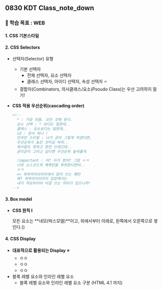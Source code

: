## 0830 KDT Class_note_down

### 🎯 학습 목표 : WEB

#### 1. CSS 기본스타일



#### 2. CSS Selectors

- 선택자(Selector) 유형

  - 기본 선택자
    - 전체 선택자, 요소 선택자
    - 클래스 선택자, 아이디 선택자, 속성 선택자 ⭐️
  - 결합자(Combinators, 의사클래스/요소(Psoudo Class)는 우선 고려하지 말기!

- **CSS 적용 우선순위(cascading order)**

  ```html
  <!--
    * : 가장 쉬움. 모든 것에 된다.
    요소 선택 : * 보다는 덜한데..
    클래스 : 요소보다는 덜한데..
    id : 문서 하나 !
    인라인 스타일 : 너가 굳이 그렇게 하겠다면,
    우선순위가 높은 것이길 바라..
    재사용도 못하고 완전 쓰레긴데..
    굳이굳이 그러고 싶다면 우선순위 높여줄게
  
    !important : 어? 이거 썼어? 그럼 ㅇㅋ
    너의 소스코드의 핵폭탄을 투하한다면야..
    ㅇㅋ
    => 외부라이브러리에서 많이 쓰는 패턴
    왜? 외부라이브러리 입장에서는
    내가 적요되어야 이걸 쓰는 의미가 있으니까!
  -->
  ```



#### 3. Box model

- **CSS 원칙 I**

  모든 요소는 **네모(박스모델)**이고, 위에서부터 아래로, 왼쪽에서 오른쪽으로 쌓인다.()



#### 4. CSS Display

- **대표적으로 활용되는 Display ⭐️**
  - ㅇㅇ
  - ㅇㅇ
  - ㅇㅇ
- 블록 레벨 요소와 인라인 레벨 요소
  - 블록 레벨 요소와 인라인 레벨 요소 구분 (HTML 4.1 까지)
